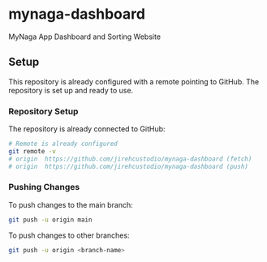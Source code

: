 # mynaga-dashboard
MyNaga App Dashboard and Sorting Website

## Setup

This repository is already configured with a remote pointing to GitHub. The repository is set up and ready to use.

### Repository Setup

The repository is already connected to GitHub:
```bash
# Remote is already configured
git remote -v
# origin  https://github.com/jirehcustodio/mynaga-dashboard (fetch)
# origin  https://github.com/jirehcustodio/mynaga-dashboard (push)
```

### Pushing Changes

To push changes to the main branch:
```bash
git push -u origin main
```

To push changes to other branches:
```bash
git push -u origin <branch-name>
```
